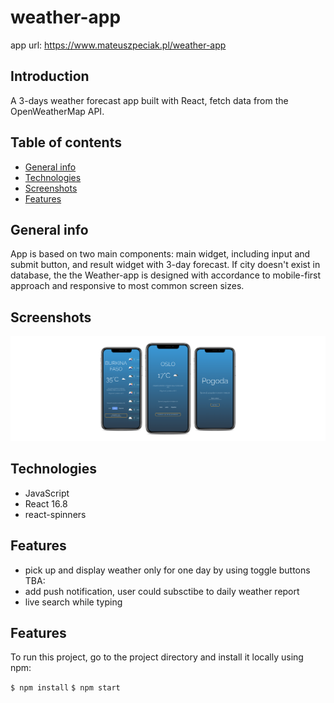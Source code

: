 # weather-app

app url: https://www.mateuszpeciak.pl/weather-app

## Introduction 
A 3-days weather forecast app built with React, fetch data from the OpenWeatherMap API. 

## Table of contents
* [General info](#general-info)
* [Technologies](#technologies)
* [Screenshots](#screenshots)
* [Features](#features)

## General info
App is based on two main components: main widget, including input and submit button, and result widget with 3-day forecast. If city doesn't exist in database, the  the Weather-app is designed with accordance to mobile-first approach and responsive to most common screen sizes.

## Screenshots
![mockup weather-app](/mockup/mockup.png)

## Technologies
* JavaScript
* React 16.8
* react-spinners

## Features
* pick up and display weather only for one day by using toggle buttons
TBA:
* add push notification, user could subsctibe to daily weather report
* live search while typing
## Features
To run this project, go to the project directory and install it locally using npm:

`
$ npm install
`
`
$ npm start
`
